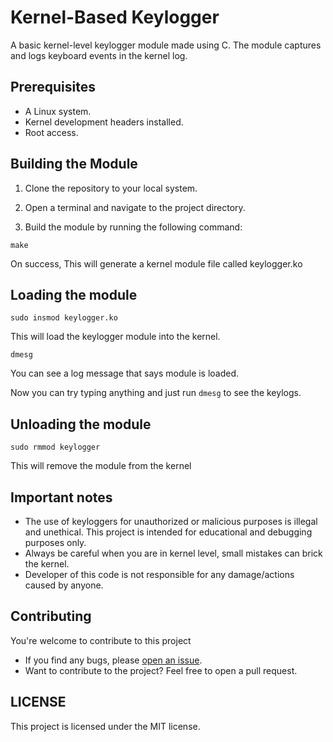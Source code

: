 # Kernel-Based Keylogger

A basic kernel-level keylogger module made using C. The module captures and logs keyboard events in the kernel log.

## Prerequisites

- A Linux system.
- Kernel development headers installed.
- Root access.

## Building the Module

1. Clone the repository to your local system.

2. Open a terminal and navigate to the project directory.

3. Build the module by running the following command:

```shell
make
```

On success, This will generate a kernel module file called keylogger.ko

## Loading the module

```shell
sudo insmod keylogger.ko
```

This will load the keylogger module into the kernel.

```shell
dmesg
```

You can see a log message that says module is loaded.

Now you can try typing anything and just run ``dmesg`` to see the keylogs.

## Unloading the module

```shell
sudo rmmod keylogger
```

This will remove the module from the kernel

## Important notes

- The use of keyloggers for unauthorized or malicious purposes is illegal and unethical. This project is intended for educational and debugging purposes only.
- Always be careful when you are in kernel level, small mistakes can brick the kernel.
- Developer of this code is not responsible for any damage/actions caused by anyone.

## Contributing

You're welcome to contribute to this project

- If you find any bugs, please [open an issue](https://github.com/47hxl-53r/kernel-level-keylogger/issues).
- Want to contribute to the project? Feel free to open a pull request.

## LICENSE

This project is licensed under the MIT license. 


